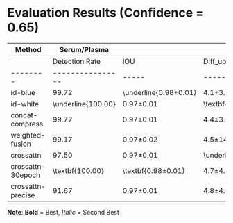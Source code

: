 # Evaluation Results (Confidence = 0.65)

| Method | Serum/Plasma | | | | Buffy Coat | | | |
|--------|--------------|----|----|----|-----------|----|----|----|
| | Detection Rate | IOU | Diff_up | Diff_low | Detection Rate | IOU | Diff_up | Diff_low |
|--------|----------------|-----|---------|----------|----------------|-----|---------|----------|
| id-blue | 99.72 | \underline{0.98$\pm$0.01} | 4.1$\pm$3.2 | \underline{3.6$\pm$2.6} | \textbf{99.17} | \underline{0.78$\pm$0.07} | 4.3$\pm$2.9 | \underline{2.5$\pm$1.9} |
| id-white | \underline{100.00} | 0.97$\pm$0.01 | \textbf{3.9$\pm$3.8} | 3.7$\pm$2.9 | \underline{98.61} | 0.75$\pm$0.07 | 4.6$\pm$3.3 | 2.5$\pm$1.9 |
| concat-compress | 99.72 | 0.97$\pm$0.01 | 4.4$\pm$3.1 | 4.3$\pm$4.2 | 68.89 | 0.77$\pm$0.06 | \textbf{3.8$\pm$2.2} | 2.6$\pm$1.8 |
| weighted-fusion | 99.17 | 0.97$\pm$0.02 | 4.5$\pm$14.5 | 3.6$\pm$2.8 | 94.72 | 0.76$\pm$0.07 | \underline{4.0$\pm$2.3} | 2.7$\pm$1.9 |
| crossattn | 97.50 | 0.97$\pm$0.01 | \underline{4.1$\pm$4.3} | 5.4$\pm$7.0 | 6.11 | 0.77$\pm$0.06 | 4.2$\pm$2.5 | \textbf{2.4$\pm$1.2} |
| crossattn-30epoch | \textbf{100.00} | \textbf{0.98$\pm$0.01} | 4.7$\pm$4.5 | \textbf{3.6$\pm$2.8} | 97.50 | 0.76$\pm$0.07 | 4.6$\pm$3.0 | 2.6$\pm$2.0 |
| crossattn-precise | 91.67 | 0.97$\pm$0.01 | 4.8$\pm$4.4 | 4.0$\pm$5.2 | 0.56 | \textbf{0.80$\pm$0.02} | 6.4$\pm$1.3 | 4.0$\pm$1.5 |


**Note**: **Bold** = Best, _Italic_ = Second Best
